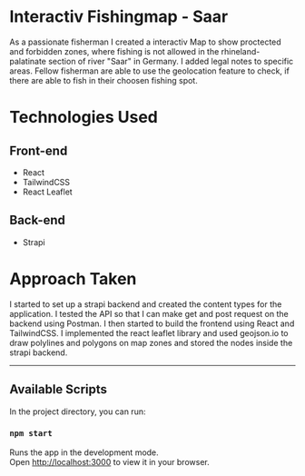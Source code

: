 # Interactiv Fishingmap - Saar

As a passionate fisherman I created a interactiv Map to show proctected and forbidden zones, where fishing is not allowed in the rhineland-palatinate section of river "Saar" in Germany. I added legal notes to specific areas. Fellow fisherman are able to use the geolocation feature to check, if there are able to fish in their choosen fishing spot.

# Technologies Used

## Front-end

- React
- TailwindCSS
- React Leaflet

## Back-end

- Strapi

# Approach Taken

I started to set up a strapi backend and created the content types for the application. I tested the API so that I can make get and post request on the backend using Postman. I then started to build the frontend using React and TailwindCSS. I implemented the react leaflet library and used geojson.io to draw polylines and polygons on map zones and stored the nodes inside the strapi backend.

---

## Available Scripts

In the project directory, you can run:

### `npm start`

Runs the app in the development mode.\
Open [http://localhost:3000](http://localhost:3000) to view it in your browser.
